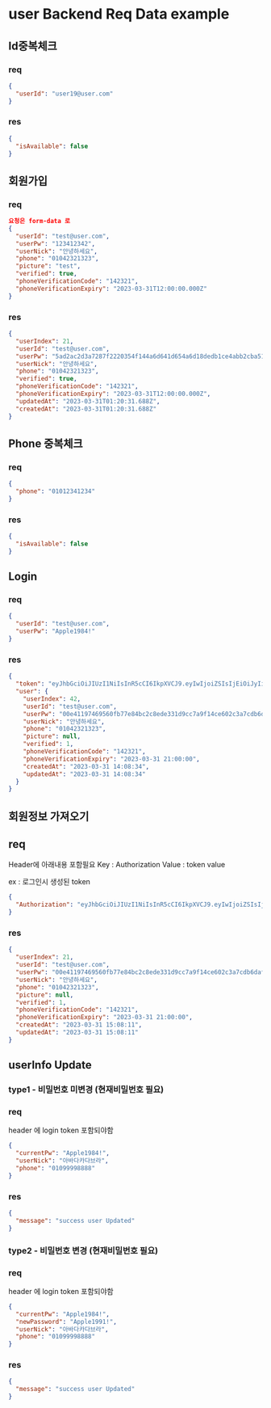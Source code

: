 # user Backend Req Data example

## Id중복체크

### req

```json
{
  "userId": "user19@user.com"
}
```

### res

```json
{
  "isAvailable": false
}
```

## 회원가입

### req

```json
요청은 form-data 로
{
  "userId": "test@user.com",
  "userPw": "123412342",
  "userNick": "안녕하세요",
  "phone": "01042321323",
  "picture": "test",
  "verified": true,
  "phoneVerificationCode": "142321",
  "phoneVerificationExpiry": "2023-03-31T12:00:00.000Z"
}
```

### res

```json
{
  "userIndex": 21,
  "userId": "test@user.com",
  "userPw": "5ad2ac2d3a7287f2220354f144a6d641d654a6d18dedb1ce4abb2cba51aeb6ad",
  "userNick": "안녕하세요",
  "phone": "01042321323",
  "verified": true,
  "phoneVerificationCode": "142321",
  "phoneVerificationExpiry": "2023-03-31T12:00:00.000Z",
  "updatedAt": "2023-03-31T01:20:31.688Z",
  "createdAt": "2023-03-31T01:20:31.688Z"
}
```

## Phone 중복체크

### req

```json
{
  "phone": "01012341234"
}
```

### res

```json
{
  "isAvailable": false
}
```

## Login

### req

```json
{
  "userId": "test@user.com",
  "userPw": "Apple1984!"
}
```

### res

```json
{
  "token": "eyJhbGciOiJIUzI1NiIsInR5cCI6IkpXVCJ9.eyIwIjoiZSIsIjEiOiJyIiwiMiI6InIiLCIzIjoibyIsIjQiOiJyIiwidXNlcklkIjoidGVzdEB1c2VyLmNvbSJ9.HwH5zkgE2DNozQxXiZWoepTQTyVAf4EcuzgGIODjAd4",
  "user": {
    "userIndex": 42,
    "userId": "test@user.com",
    "userPw": "00e41197469560fb77e84bc2c8ede331d9cc7a9f14ce602c3a7cdb6daf1b5eac",
    "userNick": "안녕하세요",
    "phone": "01042321323",
    "picture": null,
    "verified": 1,
    "phoneVerificationCode": "142321",
    "phoneVerificationExpiry": "2023-03-31 21:00:00",
    "createdAt": "2023-03-31 14:08:34",
    "updatedAt": "2023-03-31 14:08:34"
  }
}
```

## 회원정보 가져오기

## req

Header에 아래내용 포함필요
Key : Authorization
Value : token value

ex : 로그인시 생성된 token

```json
{
  "Authorization": "eyJhbGciOiJIUzI1NiIsInR5cCI6IkpXVCJ9.eyIwIjoiZSIsIjEiOiJyIiwiMiI6InIiLCIzIjoibyIsIjQiOiJyIiwidXNlcklkIjoidGVzdEB1c2VyLmNvbSJ9.HwH5zkgE2DNozQxXiZWoepTQTyVAf4EcuzgGIODjAd"
}
```

### res

```json
{
  "userIndex": 21,
  "userId": "test@user.com",
  "userPw": "00e41197469560fb77e84bc2c8ede331d9cc7a9f14ce602c3a7cdb6daf1b5eac",
  "userNick": "안녕하세요",
  "phone": "01042321323",
  "picture": null,
  "verified": 1,
  "phoneVerificationCode": "142321",
  "phoneVerificationExpiry": "2023-03-31 21:00:00",
  "createdAt": "2023-03-31 15:08:11",
  "updatedAt": "2023-03-31 15:08:11"
}
```

## userInfo Update

### type1 - 비밀번호 미변경 (현재비밀번호 필요)

### req

header 에 login token 포함되야함

```json
{
  "currentPw": "Apple1984!",
  "userNick": "아바다카다브라",
  "phone": "01099998888"
}
```

### res

```json
{
  "message": "success user Updated"
}
```

### type2 - 비밀번호 변경 (현재비밀번호 필요)

### req

header 에 login token 포함되야함

```json
{
  "currentPw": "Apple1984!",
  "newPassword": "Apple1991!",
  "userNick": "아바다카다브라",
  "phone": "01099998888"
}
```

### res

```json
{
  "message": "success user Updated"
}
```
